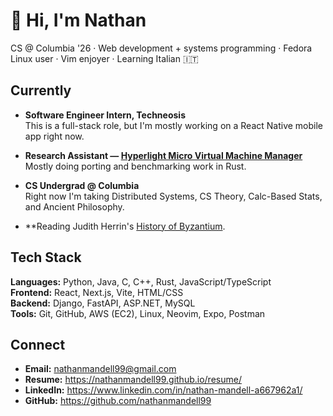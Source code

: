 # 👋 Hi, I'm Nathan

CS @ Columbia '26 · Web development + systems programming · Fedora Linux user · Vim enjoyer · Learning Italian 🇮🇹

## Currently
- **Software Engineer Intern, Techneosis**  
  This is a full-stack role, but I'm mostly working on a React Native mobile app right now.

- **Research Assistant — [Hyperlight Micro Virtual Machine Manager](https://github.com/hyperlight-dev/hyperlight)**  
  Mostly doing porting and benchmarking work in Rust.

- **CS Undergrad @ Columbia**  
  Right now I'm taking Distributed Systems, CS Theory, Calc-Based Stats, and Ancient Philosophy.

- **Reading Judith Herrin's [History of Byzantium](https://press.princeton.edu/books/paperback/9780691143699/byzantium).

## Tech Stack
**Languages:** Python, Java, C, C++, Rust, JavaScript/TypeScript  
**Frontend:** React, Next.js, Vite, HTML/CSS  
**Backend:** Django, FastAPI, ASP.NET, MySQL  
**Tools:** Git, GitHub, AWS (EC2), Linux, Neovim, Expo, Postman

## Connect
- **Email:** nathanmandell99@gmail.com  
- **Resume:** https://nathanmandell99.github.io/resume/  
- **LinkedIn:** https://www.linkedin.com/in/nathan-mandell-a667962a1/  
- **GitHub:** https://github.com/nathanmandell99
